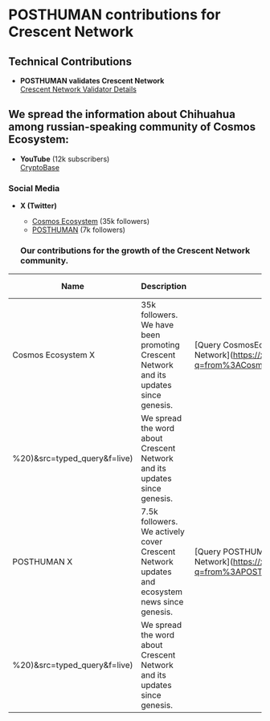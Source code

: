 # POSTHUMAN contributions for Crescent Network

## Technical Contributions
- **POSTHUMAN validates Crescent Network**  
  [Crescent Network Validator Details]()
  
## We spread the information about Chihuahua among russian-speaking community of Cosmos Ecosystem:
- **YouTube** (12k subscribers)  
  [CryptoBase](https://www.youtube.com/@CRYPTOBASED)

### Social Media
- **X (Twitter)**  
  - [Cosmos Ecosystem](https://x.com/CosmosEcosystem) (35k followers)  
  - [POSTHUMAN](https://x.com/POSTHUMAN_DVS) (7k followers)

  ### Our contributions for the growth of the Crescent Network community.

| Name               | Description                                              | Relevant URLs                                                                                      | Additional Details                                          |
|--------------------|-----------------------------------------------------------|---------------------------------------------------------------------------------------------------|--------------------------------------------------------------|
| Cosmos Ecosystem X | 35k followers. We have been promoting Crescent Network and its updates since genesis. | [Query CosmosEcosystem tweets about Crescent Network](https://x.com/search?q=from%3ACosmosEcosystem%20(CrescentHub
 %20)&src=typed_query&f=live) | We spread the word about Crescent Network and its updates since genesis. |
| POSTHUMAN X        | 7.5k followers. We actively cover Crescent Network updates and ecosystem news since genesis. | [Query POSTHUMAN_DVS tweets about Crescent Network](https://x.com/search?q=from%3APOSTHUMAN_DVS%20(CrescentHub
 %20)&src=typed_query&f=live) | We spread the word about Crescent Network and its updates since genesis. |
